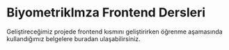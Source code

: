 # BiyometrikImza Frontend Dersleri
 Geliştireceğimiz projede frontend kısmını geliştirirken öğrenme aşamasında kullandığımız belgelere buradan ulaşabilirsiniz.

